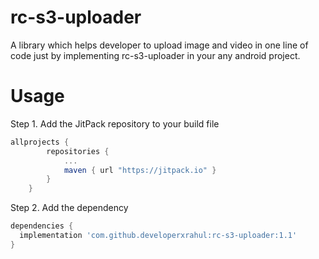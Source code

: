 # rc-s3-uploader
A library which helps developer to upload image and video in one line of code just by implementing rc-s3-uploader in your any android project.  

# Usage

Step 1. Add the JitPack repository to your build file
```groovy
allprojects {
        repositories {
            ...
            maven { url "https://jitpack.io" }
        }
    }
```
Step 2. Add the dependency
```groovy
dependencies {
  implementation 'com.github.developerxrahul:rc-s3-uploader:1.1'
}
 ```
